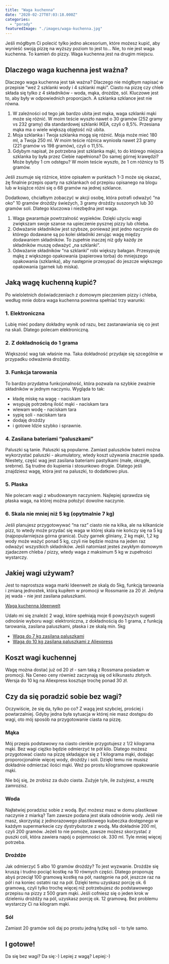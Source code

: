 ```yaml
---
title: "Waga kuchenna"
date: "2020-02-27T07:03:18.000Z"
categories: 
  - "porady"
featuredImage: "./images/waga-kuchenna.jpg"
---
```


Jeśli mógłbym Ci polecić tylko jedno akcesorium, które możesz kupić, aby wynieść swoją pizzę na wyższy poziom to jest to… Nie, to nie jest waga kuchenna. To kamień do pizzy. Waga kuchenna jest na drugim miejscu.

## Dlaczego waga kuchenna jest ważna?

Dlaczego waga kuchenna jest tak ważna? Dlaczego nie mógłbym napisać w przepisie “weź 2 szklanki wody i 4 szklanki mąki”. Ciasto na pizzę czy chleb składa się tylko z 4 składników - woda, mąka, drożdże, sól. Kluczowe jest to, aby były w odpowiednich proporcjach. A szklanka szklance jest nie równa.

1. W zależności od tego jak bardzo ubita jest mąka, waga szklanki mąki może się różnić. W moim teście wyszło nawet o 30 gramów (252 gramy vs 232 gramy) dla standardowej szklanki IKEA, czyli o 8,5%. Przesiana mąka ma o wiele większą objętość niż ubita.
2. Moja szklanka i Twoja szklanka mogą się różnić. Moja może mieć 180 ml, a Twoja 250 ml. W moim teście różnica wyniosła nawet 23 gramy (221 gramów vs 198 gramów), czyli o 11,5%.
3. Gdybym napisał, że potrzebna jest szklanka mąki, to do którego miejsca szklanka by była przez Ciebie napełniona? Do samej górnej krawędzi? Może byłyby 1 cm odstępu? W moim teście wyszło, że 1 cm różnicy to 15 gramów.

Jeśli zsumuje się różnice, które opisałem w punktach 1-3 może się okazać, żę finalnie przepis oparty na szklankach od przepisu opisanego na blogu lub w książce różni się o 68 gramów na jednej szklance.

Dodatkowo, chciałbym zobaczyć w akcji osobę, która potrafi odważyć “na oko” 10 gramów drożdży świeżych, 3 gramy drożdży suszonych lub 30 gramów soli. Dlatego kluczowa i niezbędna jest waga.

1. Waga gwarantuje powtrzalność wypieków. Dzięki użyciu wagi zwiększam swoje szanse na upieczenie pysznej pizzy lub chleba.
2. Odważanie składników jest szybsze, ponieważ jest jedno naczynie do którego dodawane są po kolei składniki zerując wagę między dodawaniem składników. To zupełnie inaczej niż gdy każdy ze składników muszę odważyć „na szklanki”.
3. Odważanie składników “na szklanki” robi większy bałagan. Przesypuję mąkę z większego opakowania (papierowa torba) do mniejszego opakowania (szklanka), aby następnie przesypać do jeszcze większego opakowania (garnek lub miska).

## Jaką wagę kuchenną kupić?

Po wieloletnich doświadczeniach z domowym pieczeniem pizzy i chleba, według mnie dobra waga kuchenna powinna spełniać trzy warunki:

### 1\. Elektroniczna

Lubię mieć podany dokładny wynik od razu, bez zastanawiania się co jest na skali. Dlatego polecam elektroniczną.

### 2\. Z dokładnością do 1 grama

Większość wag tak właśnie ma. Taka dokładność przydaje się szcególnie w przypadku odważenia drożdży.

### 3\. Funkcja tarowania

To bardzo przydatna funkcjonalność, która pozwala na szybkie zważnie składników w jednym naczyniu. Wygląda to tak:

- kładę miskę na wagę - naciskam tara
- wsypuję potrzebną ilość mąki - naciskam tara
- wlewam wodę - naciskam tara
- sypię soli - naciskam tara
- dodaję drożdży
- i gotowe Idzie szybko i sprawnie.

### 4\. Zasilana bateriami “paluszkami”

Paluszki są tanie. Paluszki są popularne. Zamiast paluszków baterii można wykorzystać paluszki - akumulatory, wtedy koszt używania znacznie spada. Niestety, część wag jest zasilana bateriami pastylkami (małe, okrągłe, srebrne). Są trudne do kupienia i stosunkowo drogie. Dlatego jeśli znajdziesz wagę, która jest na paluszki, to dodatkowo plus.

### 5\. Płaska

Nie polecam wagi z wbudowanym naczyniem. Najlepiej sprawdza się płaska waga, na której można położyć dowolne naczynie.

### 6\. Skala nie mniej niż 5 kg (opytmalnie 7 kg)

Jeśli planujesz przygotowywać “na raz” ciasto nie na kilka, ale na kilkanście pizz, to wtedy może przydać się waga w której skala nie kończy się na 5 kg (najpopularniejsza górna granica). Duży garnek gliniany, 2 kg mąki, 1,2 kg wody może ważyć ponad 5 kg, czyli nie będzie można na jeden raz odważyć wszystkich składników. Jeśli natomiast jesteś zwykłym domowym zjadaczem chleba / pizzy, wtedy waga z maksimum 5 kg w zupełności wystarczy.

## Jakiej wagi używam?

Jest to naprostsza waga marki Ideenwelt ze skalą do 5kg, funkcją tarowania i zmianą jednostek, którą kupiłem w promocji w Rossmanie za 20 zł. Jedyna jej wada - nie jest zasilana paluszkami.

[Waga kuchenna Ideenwelt](https://www.rossmann.pl/Produkt/Male-agd/Ideenwelt-cyfrowa-waga-kuchenna-1-szt,115180,8794)

Udało mi się znaleźć 2 wagi, które spełniają moje 6 powyższych sugesti odnośnie wyboru wagi: elektroniczna, z dokładnością do 1 grama, z funkcją tarowania, zasilana paluszkami, płaska i ze skalą min. 5kg

- [Waga do 7 kg zasilana paluszkami](https://www.ceneo.pl/76773303#cid=7705&crid=320273&pid=5958)
- [Waga do 10 kg zasilana paluszkami z Aliexpress](https://s.click.aliexpress.com/e/_dX6waHp)

## Koszt wagi kuchennej

Wagę można dostać już od 20 zł - sam taką z Rossmana posiadam w promocji. Na Ceneo ceny również zaczynają się od kilkunastu złotych. Wersja do 10 kg na Aliexpress kosztuje trochę ponad 30 zł.

## Czy da się poradzić sobie bez wagi?

Oczywiście, że się da, tylko po co? Z wagą jest szybciej, prościej i powtarzalniej. Gdyby jedna była sytuacja w której nie masz dostępu do wagi, oto mój sposób na przygotowanie ciasta na pizzę.

### Mąka

Mój przepis podstawowy na ciasto cienkie przygotujesz z 1/2 kilograma mąki. Bez wagi ciężko będzie odmierzyć te pół kilo. Dlatego możesz przygotować ciasto na pizzę składające się z 1 kilograma mąki, dodając proporocjonalnie więcej wody, drożdży i soli. Dzięki temu nie musisz dokładnie odmierzać ilości mąki. Weź po prostu kilogramowe opakowanie mąki.

Nie bój się, że zrobisz za dużo ciasta. Zużyje tyle, ile zużyjesz, a resztę zamrozisz.

### Woda

Najłatwiej poradzisz sobie z wodą. Być możesz masz w domu plastikowe naczynie z miarką? Tam zawsze podana jest skala odnośnie wody. Jeśli nie masz, skorzystaj z jednorazowego plastikowego kubeczka dostępnego w każdym supermarkecie czy dystrybutorze z wodą. Ma dokładnie 200 ml, czyli 200 gramów. Jeżeli to nie pomoże, zawsze możesz skorzystać z puszki coli, która zawiera napój o pojemności ok. 330 ml. Tyle mniej więcej potrzeba.

### Drożdże

Jak odmierzyć 5 albo 10 gramów drożdży? To jest wyzwanie. Drożdże się kruszą i trudno pociąć kostkę na 10 równych części. Dlatego proponuję abyś przeciął 100 gramową kostkę na pół, następnie na pół, jeszcze raz na pół i na koniec ostatni raz na pół. Dzięki temu uzyskasz porcję ok. 6 gramową, czyli tylko trochę więcej niż potrzebujesz do podstawowego przepisu na pizzy z 500 gram mąki. Jeśli cofniesz się o jeden krok w dzieleniu drożdży na pól, uzyskasz porcję ok. 12 gramową. Bez problemu wystarczy Ci na kilogram mąki.

### Sól

Zamiast 20 gramów soli daj po prostu jedną łyżkę soli - to tyle samo.

## I gotowe!

Da się bez wagi? Da się:-) Lepiej z wagą? Lepiej:-)
